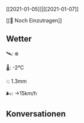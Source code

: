 [[2021-01-05]]|[[2021-01-07]]

[[📅 Noch Einzutragen]]

## Wetter

🛰: ❄️

🌡: -2°C

💧: 1.3mm

🌬: →15km/h

## Konversationen

